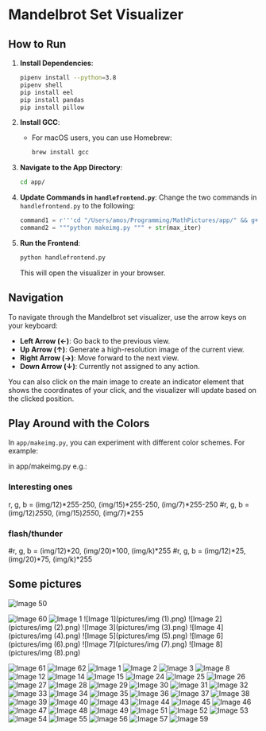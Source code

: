 # Mandelbrot Set Visualizer

## How to Run

1. **Install Dependencies**:
   ```bash
   pipenv install --python=3.8
   pipenv shell 
   pip install eel
   pip install pandas 
   pip install pillow 
   ```

2. **Install GCC**:
   - For macOS users, you can use Homebrew:
     ```bash
     brew install gcc
     ```

3. **Navigate to the App Directory**:
   ```bash
   cd app/
   ```

4. **Update Commands in `handlefrontend.py`**:
   Change the two commands in `handlefrontend.py` to the following:
   ```python
   command1 = r'''cd "/Users/amos/Programming/MathPictures/app/" && g++-14 makeimg.cpp -o makeimg -I/opt/homebrew/opt/gmp/include -L/opt/homebrew/opt/gmp/lib -lgmp -lquadmath && "/Users/amos/Programming/MathPictures/app/"makeimg'''
   command2 = """python makeimg.py """ + str(max_iter)
   ```

5. **Run the Frontend**:
   ```bash
   python handlefrontend.py
   ```
   This will open the visualizer in your browser.

## Navigation

To navigate through the Mandelbrot set visualizer, use the arrow keys on your keyboard:
- **Left Arrow (←)**: Go back to the previous view.
- **Up Arrow (↑)**: Generate a high-resolution image of the current view.
- **Right Arrow (→)**: Move forward to the next view.
- **Down Arrow (↓)**: Currently not assigned to any action.

You can also click on the main image to create an indicator element that shows the coordinates of your click, and the visualizer will update based on the clicked position.

## Play Around with the Colors

In `app/makeimg.py`, you can experiment with different color schemes. For example:

in app/makeimg.py
e.g.: 

### Interesting ones 
r, g, b = (img/12)*255-250, (img/15)*255-250, (img/7)*255-250
#r, g, b = (img/12)*255*0, (img/15)*255*0, (img/7)*255

### flash/thunder
#r, g, b = (img/12)*20, (img/20)*100, (img/k)*255
#r, g, b = (img/12)*25, (img/20)*75, (img/k)*255


## Some pictures 
![Image 50](pictures/1639076643.308115.png)

![Image 60](pictures/1639076982.373591.png)
![Image 1](pictures/img.png)
![Image 1](pictures/img (1).png)
![Image 2](pictures/img (2).png)
![Image 3](pictures/img (3).png)
![Image 4](pictures/img (4).png)
![Image 5](pictures/img (5).png)
![Image 6](pictures/img (6).png)
![Image 7](pictures/img (7).png)
![Image 8](pictures/img (8).png)



![Image 61](pictures/1639077039.859203.png)
![Image 62](pictures/1639077082.981824.png)
![Image 1](pictures/1639070595.461803.png)
![Image 2](pictures/1639070606.568746.png)
![Image 3](pictures/1639070607.741991.png)
![Image 8](pictures/1639074332.041203.png)
![Image 12](pictures/1639074426.533002.png)
![Image 14](pictures/1639074553.888472.png)
![Image 15](pictures/1639074592.500105.png)
![Image 24](pictures/1639075190.383948.png)
![Image 25](pictures/1639075339.229666.png)
![Image 26](pictures/1639075532.240123.png)
![Image 27](pictures/1639075617.899322.png)
![Image 28](pictures/1639075643.927251.png)
![Image 29](pictures/1639075673.313429.png)
![Image 30](pictures/1639075685.308091.png)
![Image 31](pictures/1639075696.670374.png)
![Image 32](pictures/1639075719.493465.png)
![Image 33](pictures/1639075773.220888.png)
![Image 34](pictures/1639075846.027033.png)
![Image 35](pictures/1639075876.464574.png)
![Image 36](pictures/1639076003.254242.png)
![Image 37](pictures/1639076042.476685.png)
![Image 38](pictures/1639076098.841196.png)
![Image 39](pictures/1639076126.709522.png)
![Image 40](pictures/1639076209.870843.png)
![Image 43](pictures/1639076312.235478.png)
![Image 44](pictures/1639076406.700503.png)
![Image 45](pictures/1639076438.176674.png)
![Image 46](pictures/1639076467.181352.png)
![Image 47](pictures/1639076527.928269.png)
![Image 48](pictures/1639076582.48365.png)
![Image 49](pictures/1639076610.244758.png)
![Image 51](pictures/1639076734.350588.png)
![Image 52](pictures/1639076793.99751.png)
![Image 53](pictures/1639076834.79592.png)
![Image 54](pictures/1639076865.876942.png)
![Image 55](pictures/1639076877.797803.png)
![Image 56](pictures/1639076887.141983.png)
![Image 57](pictures/1639076905.43112.png)
![Image 59](pictures/1639076954.054655.png)
